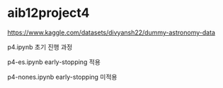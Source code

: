 # aib12project4

https://www.kaggle.com/datasets/divyansh22/dummy-astronomy-data

p4.ipynb 초기 진행 과정

p4-es.ipynb early-stopping 적용

p4-nones.ipynb early-stopping 미적용
